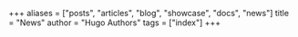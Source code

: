 +++
aliases = ["posts", "articles", "blog", "showcase", "docs", "news"]
title = "News"
author = "Hugo Authors"
tags = ["index"]
+++

